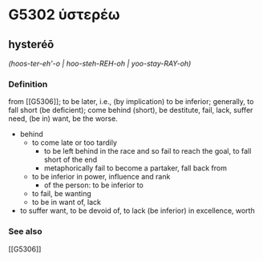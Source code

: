 # G5302 ὑστερέω

## hysteréō

_(hoos-ter-eh'-o | hoo-steh-REH-oh | yoo-stay-RAY-oh)_

### Definition

from [[G5306]]; to be later, i.e., (by implication) to be inferior; generally, to fall short (be deficient); come behind (short), be destitute, fail, lack, suffer need, (be in) want, be the worse.

- behind
  - to come late or too tardily
    - to be left behind in the race and so fail to reach the goal, to fall short of the end
    - metaphorically fail to become a partaker, fall back from
  - to be inferior in power, influence and rank
    - of the person: to be inferior to
  - to fail, be wanting
  - to be in want of, lack
- to suffer want, to be devoid of, to lack (be inferior) in excellence, worth

### See also

[[G5306]]

